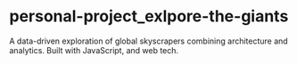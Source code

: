 # personal-project_exlpore-the-giants
A data-driven exploration of global skyscrapers combining architecture and analytics. Built with JavaScript, and web tech.
